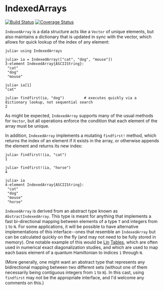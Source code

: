 # IndexedArrays

[![Build Status](https://travis-ci.org/garrison/IndexedArrays.jl.svg?branch=master)](https://travis-ci.org/garrison/IndexedArrays.jl)
[![Coverage Status](https://coveralls.io/repos/garrison/IndexedArrays.jl/badge.svg?branch=master)](https://coveralls.io/r/garrison/IndexedArrays.jl?branch=master)

`IndexedArray` is a data structure acts like a `Vector` of unique elements, but also maintains a dictionary that is updated in sync with the vector, which allows for quick lookup of the index of any element:

	julia> using IndexedArrays

	julia> ia = IndexedArray(["cat", "dog", "mouse"])
	3-element IndexedArray{ASCIIString}:
	 "cat"
	 "dog"
	 "mouse"

	julia> ia[1]
	"cat"

	julia> findfirst(ia, "dog")         # executes quickly via a dictionary lookup, not sequential search
	2

As might be expected, `IndexedArray` supports many of the usual methods for `Vector`, but all operations enforce the condition that each element of the array must be unique.

In addition, `IndexedArray` implements a mutating `findfirst!` method, which returns the index of an element if it exists in the array, or otherwise appends the element and returns its new index:

    julia> findfirst!(ia, "cat")
    1

    julia> findfirst!(ia, "horse")
	4

	julia> ia
	4-element IndexedArray{ASCIIString}:
	 "cat"
	 "dog"
	 "mouse"
	 "horse"

`IndexedArray` is derived from an abstract type known as `AbstractIndexedArray`.  This type is meant for anything that implements a fast bi-directional mapping between elements of a type `T` and integers from `1` to `N`.  For some applications, it will be possible to have alternative implementations of this interface--ones that resemble an `IndexedArray` but can be calculated quickly on the fly (and may not need to be fully stored in memory).  One notable example of this would be [Lin](http://www.phy.cuhk.edu.hk/hqlin/paper/018PRB42_6561.pdf) [Tables](http://www.phy.cuhk.edu.hk/hqlin/paper/033ComPhys7_400.pdf), which are often used in numerical exact diagonalization studies, and which are used to map each basis element of a quantum Hamiltonian to indices `1` through `N`.

(More generally, one might want an abstract type that represents any bidirectional mapping between two different sets (without one of them necessarily being contiguous integers from `1` to `N`).  In this cast, using `findfirst` may not be the appropriate interface, and I'd welcome any comments on this.)
